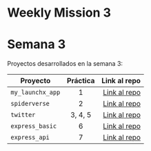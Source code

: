 # Weekly Mission 3
# Semana 3 

Proyectos desarrollados en la semana 3:

| Proyecto | Práctica | Link al repo |
| ------------- |:-------------:| -----:|
|`my_launchx_app`|1|[Link al repo](https://github.com/CeViMu/my_launchx_app)|
|`spiderverse`|2|[Link al repo](https://github.com/CeViMu/spiderverse)|
|`twitter`|3, 4, 5|[Link al repo](https://github.com/CeViMu/twitter)|
|`express_basic`|6|[Link al repo](https://github.com/LaunchX-InnovaccionVirtual/MissionNodeJS)|
|`express_api`|7|[Link al repo](https://github.com/LaunchX-InnovaccionVirtual/MissionNodeJS)|
